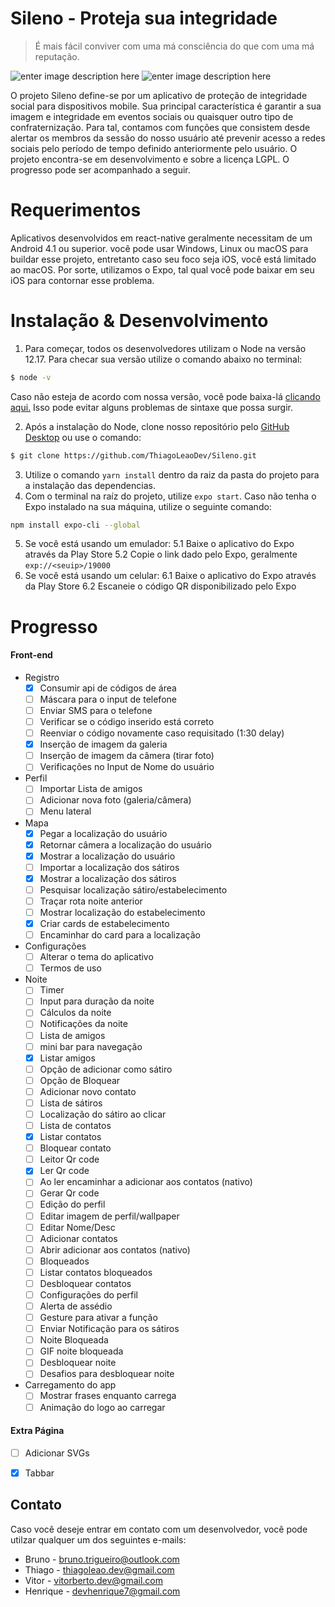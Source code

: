 # Sileno - Proteja sua integridade
> É mais fácil conviver com uma má consciência do que com uma má reputação.​

![enter image description here](https://img.shields.io/github/stars/ThiagoLeaoDev/Sileno)  ![enter image description here](https://img.shields.io/github/issues/ThiagoLeaoDev/Sileno?style=flat-square)

O projeto Sileno define-se por um aplicativo de proteção de integridade social para dispositivos mobile. Sua principal característica é garantir a sua imagem e integridade em eventos sociais ou quaisquer outro tipo de confraternização. 
Para tal, contamos com funções que consistem desde alertar os membros da sessão do nosso usuário até prevenir acesso a redes sociais pelo período de tempo definido anteriormente pelo usuário.
O projeto encontra-se em desenvolvimento e sobre a licença LGPL. O progresso pode ser acompanhado a seguir.
# Requerimentos
Aplicativos desenvolvidos em react-native geralmente necessitam de um Android 4.1 ou superior. você pode usar Windows, Linux ou macOS para buildar esse projeto, entretanto caso seu foco seja iOS, você está limitado ao macOS. Por sorte, utilizamos o Expo, tal qual você pode baixar em seu iOS para contornar esse problema.
# Instalação & Desenvolvimento
1. Para começar, todos os desenvolvedores utilizam o Node na versão 12.17. Para checar sua versão utilize o comando abaixo no terminal:
```bash
$ node -v
```
Caso não esteja de acordo com nossa versão, você pode baixa-lá [clicando aqui.](https://nodejs.org/download/release/v12.17.0/) Isso pode evitar alguns problemas de sintaxe que possa surgir.

2. Após a instalação do Node, clone nosso repositório pelo [GitHub Desktop](https://desktop.github.com/) ou use o comando: 
```bash
$ git clone https://github.com/ThiagoLeaoDev/Sileno.git
```
3. Utilize o comando `yarn install` dentro da raiz da pasta do projeto para a instalação das dependencias.
4. Com o terminal na raíz do projeto, utilize `expo start`. Caso não tenha o Expo instalado na sua máquina, utilize o seguinte comando:
```bash
npm install expo-cli --global
```
5. Se você está usando um emulador:
5.1 Baixe o aplicativo do Expo através da Play Store
5.2 Copie o link dado pelo Expo, geralmente `exp://<seuip>/19000`
6. Se você está usando um celular:
6.1 Baixe o aplicativo do Expo através da Play Store
6.2 Escaneie o código QR disponibilizado pelo Expo


# Progresso

#### Front-end
- Registro
    - [x]  Consumir api de códigos de área
    - [ ]  Máscara para o input de telefone
    - [ ]  Enviar SMS para o telefone
    - [ ]  Verificar se o código inserido está correto
    - [ ]  Reenviar o código novamente caso requisitado (1:30 delay)
    - [x]  Inserção de imagem da galeria
    - [ ]  Inserção de imagem da câmera (tirar foto)
    - [ ]  Verificações no Input de Nome do usuário
-  Perfil
    - [ ]  Importar Lista de amigos
    - [ ]  Adicionar nova foto (galeria/câmera)
    - [ ]  Menu lateral
- Mapa
    - [x]  Pegar a localização do usuário
    - [x]  Retornar câmera a localização do usuário
    - [x]  Mostrar a localização do usuário
    - [ ]  Importar a localização dos sátiros
    - [x]  Mostrar a localização dos sátiros
    - [ ]  Pesquisar localização sátiro/estabelecimento
    - [ ]  Traçar rota noite anterior
    - [ ]  Mostrar localização do estabelecimento
    - [x]  Criar cards de estabelecimento
    - [ ]  Encaminhar do card para a localização
- Configurações
    - [ ]  Alterar o tema do aplicativo
    - [ ]  Termos de uso
- Noite
    - [ ]  Timer
    - [ ]  Input para duração da noite
    - [ ]  Cálculos da noite
    - [ ]  Notificações da noite
	- [ ]  Lista de amigos
    - [ ]  mini bar para navegação
    - [x]  Listar amigos
    - [ ]  Opção de adicionar como sátiro
    - [ ]  Opção de Bloquear
    - [ ]  Adicionar novo contato
	- [ ]  Lista de sátiros
    - [ ]  Localização do sátiro ao clicar
	- [ ]  Lista de contatos
    - [x]  Listar contatos
    - [ ]  Bloquear contato
	- [ ]  Leitor Qr code
    - [x]  Ler Qr code
    - [ ]  Ao ler encaminhar a adicionar aos contatos (nativo)
    - [ ]  Gerar Qr code
	- [ ]  Edição do perfil
    - [ ]  Editar imagem de perfil/wallpaper
    - [ ]  Editar Nome/Desc
	- [ ]  Adicionar contatos
    - [ ]  Abrir adicionar aos contatos (nativo)
	- [ ]  Bloqueados
    - [ ]  Listar contatos bloqueados
    - [ ]  Desbloquear contatos
	- [ ]  Configurações do perfil
	- [ ]  Alerta de assédio
    - [ ]  Gesture para ativar a função
    - [ ]  Enviar Notificação para os sátiros
	- [ ]  Noite Bloqueada
    - [ ]  GIF noite bloqueada
	- [ ]  Desbloquear noite
    - [ ]  Desafios para desbloquear noite
- Carregamento do app
    - [ ]  Mostrar frases enquanto carrega
    - [ ]  Animação do logo ao carregar

#### Extra Página
- [ ]  Adicionar SVGs
- [x]  Tabbar



## Contato
Caso você deseje entrar em contato com um desenvolvedor, você pode utilzar qualquer um dos seguintes e-mails:

- Bruno - bruno.trigueiro@outlook.com
- Thiago - thiagoleao.dev@gmail.com
- Vitor - vitorberto.dev@gmail.com
- Henrique - devhenrique7@gmail.com
